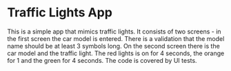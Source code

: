 # Traffic Lights App

This is a simple app that mimics traffic lights. It consists of two screens - in the first screen the car model is entered. 
There is a validation that the model name should be at least 3 symbols long. On the second screen there is the car model and 
the traffic light. The red lights is on for 4 seconds, the orange for 1 and the green for 4 seconds.
The code is covered by UI tests.
